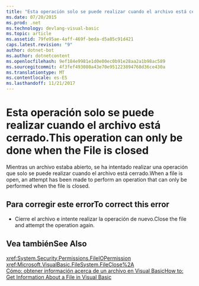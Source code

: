 ```yaml
---
title: "Esta operación solo se puede realizar cuando el archivo está cerrado."
ms.date: 07/20/2015
ms.prod: .net
ms.technology: devlang-visual-basic
ms.topic: article
ms.assetid: 79fe95ae-4aff-469f-beda-d5a85c91d421
caps.latest.revision: "9"
author: dotnet-bot
ms.author: dotnetcontent
ms.openlocfilehash: 9ef184e9981e1d0e00ec0b91e28aa2a1b98ac589
ms.sourcegitcommit: 4f3fef493080a43e70e951223894768d36ce430a
ms.translationtype: MT
ms.contentlocale: es-ES
ms.lasthandoff: 11/21/2017
---
```

# <a name="this-operation-can-only-be-done-when-the-file-is-closed"></a><span data-ttu-id="28d6f-102">Esta operación solo se puede realizar cuando el archivo está cerrado.</span><span class="sxs-lookup"><span data-stu-id="28d6f-102">This operation can only be done when the File is closed</span></span>
<span data-ttu-id="28d6f-103">Mientras un archivo estaba abierto, se ha intentado realizar una operación que solo se puede realizar cuando el archivo está cerrado.</span><span class="sxs-lookup"><span data-stu-id="28d6f-103">When a file is open, an attempt has been made to perform an operation that can only be performed when the file is closed.</span></span>  
  
## <a name="to-correct-this-error"></a><span data-ttu-id="28d6f-104">Para corregir este error</span><span class="sxs-lookup"><span data-stu-id="28d6f-104">To correct this error</span></span>  
  
-   <span data-ttu-id="28d6f-105">Cierre el archivo e intente realizar la operación de nuevo.</span><span class="sxs-lookup"><span data-stu-id="28d6f-105">Close the file and attempt the operation again.</span></span>  
  
## <a name="see-also"></a><span data-ttu-id="28d6f-106">Vea también</span><span class="sxs-lookup"><span data-stu-id="28d6f-106">See Also</span></span>  
 <xref:System.Security.Permissions.FileIOPermission>  
 <xref:Microsoft.VisualBasic.FileSystem.FileClose%2A>  
 [<span data-ttu-id="28d6f-107">Cómo: obtener información acerca de un archivo en Visual Basic</span><span class="sxs-lookup"><span data-stu-id="28d6f-107">How to: Get Information About a File in Visual Basic</span></span>](http://msdn.microsoft.com/en-us/ca0720ec-f40e-4c11-9748-0ce1685c78f0)
